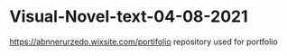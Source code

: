 # Visual-Novel-text-04-08-2021
https://abnnerurzedo.wixsite.com/portifolio repository used for portfolio
